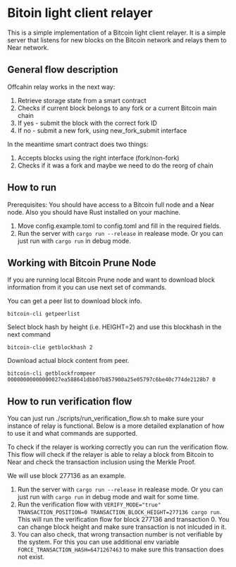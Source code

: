 # Bitoin light client relayer

This is a simple implementation of a Bitcoin light client relayer. 
It is a simple server that listens for new blocks on the Bitcoin network and relays them to Near network.

## General flow description
Offcahin relay works in the next way:

1. Retrieve storage state from a smart contract
2. Checks if current block belongs to any fork or a current Bitcoin main chain
3. If yes - submit the block with the correct fork ID
4. If no - submit a new fork, using new_fork_submit interface

In the meantime smart contract does two things:
1. Accepts blocks using the right interface (fork/non-fork)
2. Checks if it was a fork and maybe we need to do the reorg of chain

## How to run

Prerequisites: You should have access to a Bitcoin full node and a Near node. Also you should have Rust installed on your machine.

1. Move config.example.toml to config.toml and fill in the required fields.
2. Run the server with `cargo run --release` in realease mode. Or you can just run with `cargo run` in debug mode.

## Working with Bitcoin Prune Node
If you are running local Bitcoin Prune node and want to download block information from it you can use next set of commands.

You can get a peer list to download block info.
```shell
bitcoin-cli getpeerlist
```

Select block hash by height (i.e. HEIGHT=2) and use this blockhash in the next command
```shell
bitcoin-clie getblockhash 2
```

Download actual block content from peer.
```shell
bitcoin-cli getblockfrompeer 00000000000000027ea588641dbb07b857900a25e05797c6be40c774de2128b7 0
```

## How to run verification flow

You can just run ./scripts/run_verification_flow.sh to make sure your instance of relay is functional. 
Below is a more detailed explanation of how to use it and what commands are supported.

To check if the relayer is working correctly you can run the verification flow. This flow will check if the relayer is able to relay a block from Bitcoin to Near and check the transaction inclusion using the Merkle Proof.

We will use block 277136 as an example.

1. Run the server with `cargo run --release` in realease mode. Or you can just run with `cargo run` in debug mode and wait for some time.
2. Run the verification flow with `VERIFY_MODE="true" TRANSACTION_POSITION=0 TRANSACTION_BLOCK_HEIGHT=277136 cargo run`. This will run the verification flow for block 277136 and transaction 0. You can change block height and make sure transaction is not inlcuded in it.
3. You can also check, that wrong transaction number is not verifiable by the system. For this you can use additional env variable `FORCE_TRANSACTION_HASH=6471267463` to make sure this transaction does not exist.
